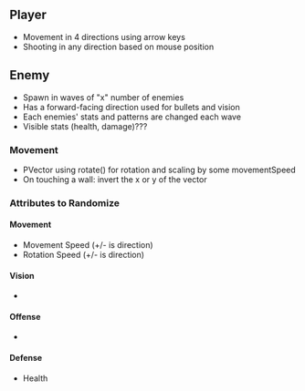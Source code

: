## Player
- Movement in 4 directions using arrow keys
- Shooting in any direction based on mouse position

## Enemy
- Spawn in waves of "x" number of enemies
- Has a forward-facing direction used for bullets and vision
- Each enemies' stats and patterns are changed each wave
- Visible stats (health, damage)???
### Movement
- PVector using rotate() for rotation and scaling by some movementSpeed
- On touching a wall: invert the x or y of the vector

### Attributes to Randomize
#### Movement
- Movement Speed (+/- is direction)
- Rotation Speed (+/- is direction)
#### Vision
- 
#### Offense
- 
#### Defense
- Health
